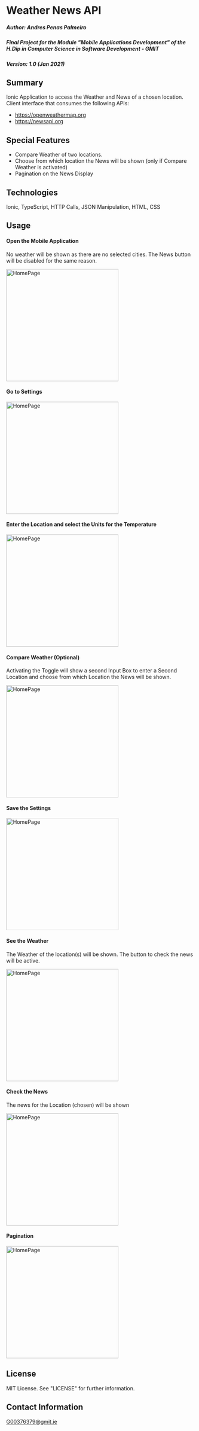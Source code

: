 # Weather News API

##### Author: Andres Penas Palmeiro
##### Final Project for the Module "Mobile Applications Development" of the H.Dip in Computer Science in Software Development - GMIT
##### Version: 1.0 (Jan 2021)

## Summary
Ionic Application to access the Weather and News of a chosen location. Client interface that consumes the following APIs:
* https://openweathermap.org
* https://newsapi.org

## Special Features
* Compare Weather of two locations.
* Choose from which location the News will be shown (only if Compare Weather is activated)
* Pagination on the News Display

## Technologies
Ionic, TypeScript, HTTP Calls, JSON Manipulation, HTML, CSS

## Usage
#### Open the Mobile Application
No weather will be shown as there are no selected cities. The News button will be disabled for the same reason.

<img src="https://imgur.com/NztznzO.jpeg" alt="HomePage" width="300"/>

#### Go to Settings

<img src="https://imgur.com/jvrOt7t.jpeg" alt="HomePage" width="300"/>

#### Enter the Location and select the Units for the Temperature

<img src="https://imgur.com/vHWBMOo.jpeg" alt="HomePage" width="300"/>

#### Compare Weather (Optional)
Activating the Toggle will show a second Input Box to enter a Second Location and choose from which Location the News will be shown.

<img src="https://imgur.com/MPJH0CH.jpeg" alt="HomePage" width="300"/>

#### Save the Settings

<img src="https://imgur.com/WGPIdDV.jpeg" alt="HomePage" width="300"/>

#### See the Weather 
The Weather of the location(s) will be shown. The button to check the news will be active.

<img src="https://imgur.com/p49y7ga.jpeg" alt="HomePage" width="300"/>

#### Check the News
The news for the Location (chosen) will be shown

<img src="https://imgur.com/zX1eToT.jpeg" alt="HomePage" width="300"/>

#### Pagination

<img src="https://imgur.com/jgfIXK3.jpeg" alt="HomePage" width="300"/>

## License
MIT License. See "LICENSE" for further information.

## Contact Information
G00376379@gmit.ie